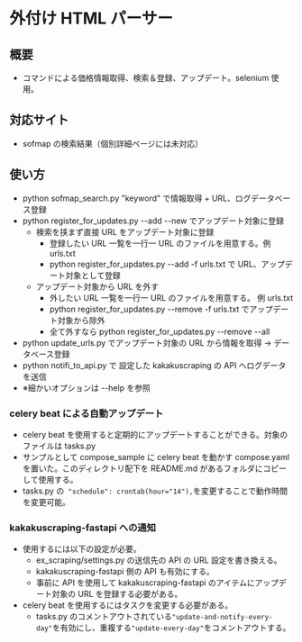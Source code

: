 # 外付け HTML パーサー

## 概要

- コマンドによる価格情報取得、検索＆登録、アップデート。selenium 使用。

## 対応サイト

- sofmap の検索結果（個別詳細ページには未対応）

## 使い方

- python sofmap_search.py "keyword" で情報取得 + URL、ログデータベース登録
- python register_for_updates.py --add --new でアップデート対象に登録
  - 検索を挟まず直接 URL をアップデート対象に登録
    - 登録したい URL 一覧を一行一 URL のファイルを用意する。例 urls.txt
    - python register_for_updates.py --add -f urls.txt で URL、アップデート対象として登録
  - アップデート対象から URL を外す
    - 外したい URL 一覧を一行一 URL のファイルを用意する。 例 urls.txt
    - python register_for_updates.py --remove -f urls.txt でアップデート対象から除外
    - 全て外すなら python register_for_updates.py --remove --all
- python update_urls.py でアップデート対象の URL から情報を取得 → データベース登録
- python notifi_to_api.py で 設定した kakakuscraping の API へログデータを送信
- ※細かいオプションは --help を参照

### celery beat による自動アップデート

- celery beat を使用すると定期的にアップデートすることができる。対象のファイルは tasks.py
- サンプルとして compose_sample に celery beat を動かす compose.yaml を置いた。このディレクトリ配下を README.md があるフォルダにコピーして使用する。
- tasks.py の` "schedule": crontab(hour="14"),`を変更することで動作時間を変更可能。

### kakakuscraping-fastapi への通知

- 使用するには以下の設定が必要。
  - ex_scraping/settings.py の送信先の API の URL 設定を書き換える。
  - kakakuscraping-fastapi 側の API も有効にする。
  - 事前に API を使用して kakakuscraping-fastapi のアイテムにアップデート対象の URL を登録する必要がある。
- celery beat を使用するにはタスクを変更する必要がある。
  - tasks.py のコメントアウトされている`"update-and-notify-every-day"`を有効にし、重複する`"update-every-day"`をコメントアウトする。
